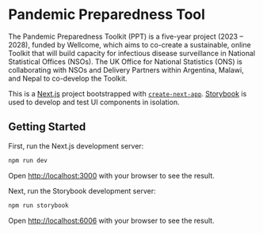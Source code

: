 # Pandemic Preparedness Tool

The Pandemic Preparedness Toolkit (PPT) is a five-year project (2023 – 2028), funded by Wellcome, which aims to co-create a sustainable, online Toolkit that will build capacity for infectious disease surveillance in National Statistical Offices (NSOs). The UK Office for National Statistics (ONS) is collaborating with NSOs and Delivery Partners within Argentina, Malawi, and Nepal to co-develop the Toolkit.

This is a [Next.js](https://nextjs.org) project bootstrapped with [`create-next-app`](https://nextjs.org/docs/app/api-reference/cli/create-next-app). [Storybook](https://storybook.js.org/docs/get-started/frameworks/nextjs?renderer=react) is used to develop and test UI components in isolation.

## Getting Started

First, run the Next.js development server:

```bash
npm run dev
```

Open [http://localhost:3000](http://localhost:3000) with your browser to see the result.

Next, run the Storybook development server:

```bash
npm run storybook
```

Open [http://localhost:6006](http://localhost:6006) with your browser to see the result.
